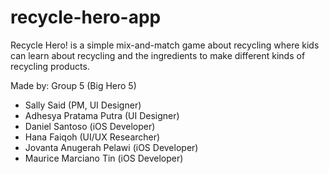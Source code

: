 # recycle-hero-app

Recycle Hero! is a simple mix-and-match game about recycling where kids can learn about recycling and the ingredients to make different kinds of recycling products.

Made by: Group 5 (Big Hero 5)
- Sally Said (PM, UI Designer)
- Adhesya Pratama Putra (UI Designer)
- Daniel Santoso (iOS Developer)
- Hana Faiqoh (UI/UX Researcher)
- Jovanta Anugerah Pelawi (iOS Developer)
- Maurice Marciano Tin (iOS Developer)
